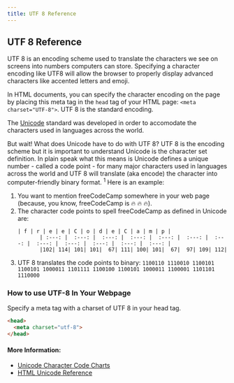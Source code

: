 ```yaml
---
title: UTF 8 Reference
---
```

## UTF 8 Reference

UTF 8 is an encoding scheme used to translate the characters we see on screens into numbers computers can store. Specifying a character encoding like UTF8 will allow the browser to properly display advanced characters like accented letters and emoji.

In HTML documents, you can specify the character encoding on the page by placing this meta tag in the `head` tag of your HTML page: `<meta charset="UTF-8">`. UTF 8 is the standard encoding.

The [Unicode](https://www.unicode.org/) standard was developed in order to accomodate the characters used in languages across the world.

But wait! What does Unicode have to do with UTF 8? UTF 8 is the encoding scheme but it is important to understand Unicode is the character set definition. In plain speak what this means is Unicode defines a unique number - called a code point - for many major characters used in languages across the world and UTF 8 will translate (aka encode) the character into computer-friendly binary format. <sup>1</sup> Here is an example:

  1. You want to mention freeCodeCamp somewhere in your web page (because, you know, freeCodeCamp is 🔥 🔥 🔥).
  2. The character code points to spell freeCodeCamp as defined in Unicode are:
     ```text
     | f | r | e | e | C | o | d | e | C | a | m | p |
            | :---: |  :---: |  :---: |  :---: |  :---: |  :---: |  :---: |  :---: |  :---: |  :---: |  :---: |  :---: |
            |102| 114| 101| 101|  67| 111| 100| 101|  67|  97| 109| 112|
     ```
  3. UTF 8 translates the code points to binary: `1100110 1110010 1100101 1100101 1000011 1101111 1100100 1100101 1000011 1100001 1101101 1110000`


### How to use UTF-8 In Your Webpage

Specify a meta tag with a charset of UTF 8 in your head tag.

```html
<head>
  <meta charset="utf-8">
</head>
```

#### More Information:
<!-- Please add any articles you think might be helpful to read before writing the article -->

* [Unicode Character Code Charts](https://www.unicode.org/charts/index.html)
* [HTML Unicode Reference](https://www.w3schools.com/charsets/ref_html_utf8.asp)
